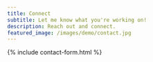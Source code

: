 ```yaml
---
title: Connect
subtitle: Let me know what you're working on!
description: Reach out and connect.
featured_image: /images/demo/contact.jpg
---
```


{% include contact-form.html %}
